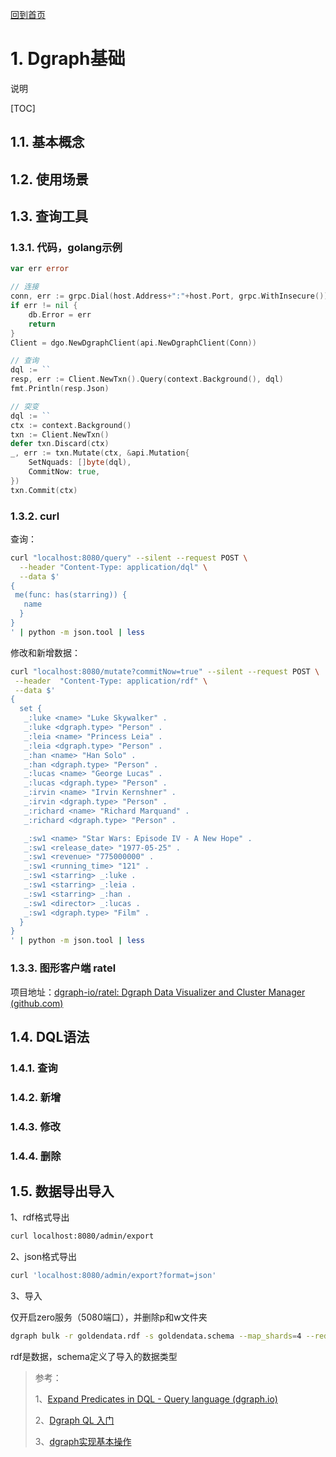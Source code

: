 [回到首页](../README.md)

# 1. Dgraph基础

说明

[TOC]

## 1.1. 基本概念

## 1.2. 使用场景

## 1.3. 查询工具

### 1.3.1. 代码，golang示例

```go
var err error

// 连接
conn, err := grpc.Dial(host.Address+":"+host.Port, grpc.WithInsecure())
if err != nil {
    db.Error = err
    return
}
Client = dgo.NewDgraphClient(api.NewDgraphClient(Conn))

// 查询
dql := ``
resp, err := Client.NewTxn().Query(context.Background(), dql)
fmt.Println(resp.Json)

// 突变
dql := ``
ctx := context.Background()
txn := Client.NewTxn()
defer txn.Discard(ctx)
_, err := txn.Mutate(ctx, &api.Mutation{
    SetNquads: []byte(dql),
    CommitNow: true,
})
txn.Commit(ctx)
```

### 1.3.2. curl

查询：

```bash
curl "localhost:8080/query" --silent --request POST \
  --header "Content-Type: application/dql" \
  --data $'
{
 me(func: has(starring)) {
   name
  }
}
' | python -m json.tool | less
```



修改和新增数据：

```bash
curl "localhost:8080/mutate?commitNow=true" --silent --request POST \
 --header  "Content-Type: application/rdf" \
 --data $'
{
  set {
   _:luke <name> "Luke Skywalker" .
   _:luke <dgraph.type> "Person" .
   _:leia <name> "Princess Leia" .
   _:leia <dgraph.type> "Person" .
   _:han <name> "Han Solo" .
   _:han <dgraph.type> "Person" .
   _:lucas <name> "George Lucas" .
   _:lucas <dgraph.type> "Person" .
   _:irvin <name> "Irvin Kernshner" .
   _:irvin <dgraph.type> "Person" .
   _:richard <name> "Richard Marquand" .
   _:richard <dgraph.type> "Person" .

   _:sw1 <name> "Star Wars: Episode IV - A New Hope" .
   _:sw1 <release_date> "1977-05-25" .
   _:sw1 <revenue> "775000000" .
   _:sw1 <running_time> "121" .
   _:sw1 <starring> _:luke .
   _:sw1 <starring> _:leia .
   _:sw1 <starring> _:han .
   _:sw1 <director> _:lucas .
   _:sw1 <dgraph.type> "Film" .
  }
}
' | python -m json.tool | less

```



### 1.3.3. 图形客户端 ratel

项目地址：[dgraph-io/ratel: Dgraph Data Visualizer and Cluster Manager (github.com)](https://github.com/dgraph-io/ratel)

## 1.4. DQL语法

### 1.4.1. 查询

### 1.4.2. 新增

### 1.4.3. 修改

### 1.4.4. 删除

## 1.5. 数据导出导入

1、rdf格式导出

```bash
curl localhost:8080/admin/export
```

2、json格式导出

```bash
curl 'localhost:8080/admin/export?format=json'
```

3、导入

仅开启zero服务（5080端口），并删除p和w文件夹

```bash
dgraph bulk -r goldendata.rdf -s goldendata.schema --map_shards=4 --reduce_shards=1 --zero=localhost:5080
```

rdf是数据，schema定义了导入的数据类型



> 参考：
>
> 1、[Expand Predicates in DQL - Query language (dgraph.io)](https://dgraph.io/docs/query-language/expand-predicates/)
>
> 2、[Dgraph QL 入门](https://juejin.cn/post/6844903598581612557)
>
> 3、[dgraph实现基本操作](https://www.cnblogs.com/wangha/p/10467915.html)

